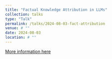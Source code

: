 ```yaml
---
title: "Factual Knowledge Attribution in LLMs"
collection: talks
type: "Talk"
permalink: /talks/2024-08-03-fact-attribution
venue: # ""
date: 2024-08-03
location: # ""
---
```


[More information here](https://trais-lab.github.io/dattri-reading-group/recording/2024/7/)


